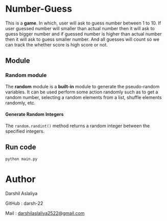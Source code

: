 # Number-Guess

This is a **game**. In which, user will ask to guess number between 1 to 10. If user guessed number will smaller than actual number then it will ask to guess bigger number and if guessed number is higher than actual number then it will ask to guess smaller number. And all guesses will count so we can track the whether score is high score or not.

## Module 

### Random module
The **random** module is a **built-in** module to generate the pseudo-random variables. It can be used perform some action randomly such as to get a random number, selecting a random elements from a list, shuffle elements randomly, etc.

#### Generate Random Integers

The ```random.randint()``` method returns a random integer between the specified integers. 

## Run code

```
python main.py
```
# Author

Darshil Aslaliya

GitHub : darsh-22

Mail : darshilaslaliya2522@gmail.com
